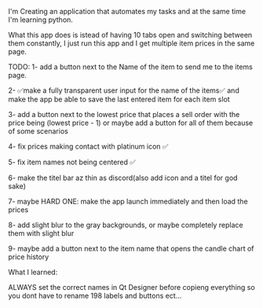 I'm Creating an application that automates my tasks and at the same time I'm learning python. 

What this app does is istead of having 10 tabs open and switching between them constantly, I just run this app and I get multiple item prices in the same page.

TODO:
1- add a button next to the Name of the item to send me to the items page.

2- ✅make a fully transparent user input for the name of the items✅ and make the app be able to save the last entered item for each item slot

3- add a button next to the lowest price that places a sell order with the price being (lowest price - 1) or maybe add a button for all of them because of some scenarios

4- fix prices making contact with platinum icon ✅

5- fix item names not being centered ✅

6- make the titel bar az thin as discord(also add icon and a titel for god sake)

7- maybe HARD ONE: make the app launch immediately and then load the prices

8- add slight blur to the gray backgrounds, or maybe completely replace them with slight blur

9- maybe add a button next to the item name that opens the candle chart of price history


What I learned:

ALWAYS set the correct names in Qt Designer before copieng everything so you dont have to rename 198 labels and buttons ect...
